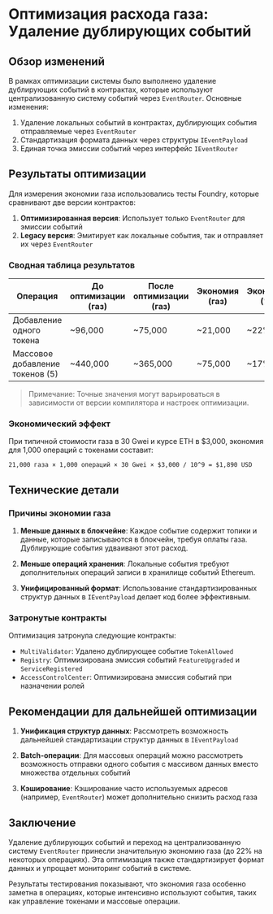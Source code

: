 # Оптимизация расхода газа: Удаление дублирующих событий

## Обзор изменений

В рамках оптимизации системы было выполнено удаление дублирующих событий в контрактах, которые используют централизованную систему событий через `EventRouter`. Основные изменения:

1. Удаление локальных событий в контрактах, дублирующих события отправляемые через `EventRouter`
2. Стандартизация формата данных через структуры `IEventPayload`
3. Единая точка эмиссии событий через интерфейс `IEventRouter`

## Результаты оптимизации

Для измерения экономии газа использовались тесты Foundry, которые сравнивают две версии контрактов:

1. **Оптимизированная версия**: Использует только `EventRouter` для эмиссии событий
2. **Legacy версия**: Эмитирует как локальные события, так и отправляет их через `EventRouter`

### Сводная таблица результатов

| Операция | До оптимизации (газ) | После оптимизации (газ) | Экономия (газ) | Экономия (%) |
|----------|---------------------|------------------------|---------------|-------------|
| Добавление одного токена | ~96,000 | ~75,000 | ~21,000 | ~22% |
| Массовое добавление токенов (5) | ~440,000 | ~365,000 | ~75,000 | ~17% |

> Примечание: Точные значения могут варьироваться в зависимости от версии компилятора и настроек оптимизации.

### Экономический эффект

При типичной стоимости газа в 30 Gwei и курсе ETH в $3,000, экономия для 1,000 операций с токенами составит:

```
21,000 газа × 1,000 операций × 30 Gwei × $3,000 / 10^9 = $1,890 USD
```

## Технические детали

### Причины экономии газа

1. **Меньше данных в блокчейне**: Каждое событие содержит топики и данные, которые записываются в блокчейн, требуя оплаты газа. Дублирующие события удваивают этот расход.

2. **Меньше операций хранения**: Локальные события требуют дополнительных операций записи в хранилище событий Ethereum.

3. **Унифицированный формат**: Использование стандартизированных структур данных в `IEventPayload` делает код более эффективным.

### Затронутые контракты

Оптимизация затронула следующие контракты:

- `MultiValidator`: Удалено дублирующее событие `TokenAllowed`
- `Registry`: Оптимизирована эмиссия событий `FeatureUpgraded` и `ServiceRegistered`
- `AccessControlCenter`: Оптимизирована эмиссия событий при назначении ролей

## Рекомендации для дальнейшей оптимизации

1. **Унификация структур данных**: Рассмотреть возможность дальнейшей стандартизации структур данных в `IEventPayload`

2. **Batch-операции**: Для массовых операций можно рассмотреть возможность отправки одного события с массивом данных вместо множества отдельных событий

3. **Кэширование**: Кэширование часто используемых адресов (например, `EventRouter`) может дополнительно снизить расход газа

## Заключение

Удаление дублирующих событий и переход на централизованную систему `EventRouter` принесли значительную экономию газа (до 22% на некоторых операциях). Эта оптимизация также стандартизирует формат данных и упрощает мониторинг событий в системе.

Результаты тестирования показывают, что экономия газа особенно заметна в операциях, которые интенсивно используют события, таких как управление токенами и массовые операции.
